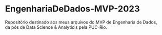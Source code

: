 # EngenhariaDeDados-MVP-2023
Repositório destinado aos meus arquivos do MVP de Engenharia de Dados, da pós de Data Science &amp; Analyticis pela PUC-Rio. 
